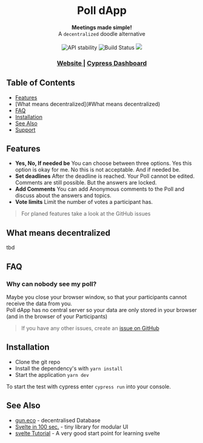 <h1 align="center">Poll dApp</h1>

<div align="center">
  <strong>Meetings made simple! </strong>
</div>
<div align="center">
  A <code>decentralized</code> doodle alternative
</div>

<br />
<!-- badges -->
<div align="center">
  <!-- Stability -->
    <img src="https://img.shields.io/badge/Version-preAlpha-red?style=flat-square"
      alt="API stability" />
  <!-- Build Status -->
    <img src="https://img.shields.io/github/checks-status/tetrisiq/poll-dapp/main?style=flat-square"
      alt="Build Status" />
  <!-- Test status -->
    <img src="https://img.shields.io/endpoint?url=https://dashboard.cypress.io/badge/simple/byzw5k&style=flat-square&logo=cypress" />
</div>

<div align="center">
  <h3>
    <a href="https://tetrisiq.github.io/poll-dapp/">
      Website
    </a>
    <span> | </span>
    <a href="https://dashboard.cypress.io/projects/byzw5k/runs">
      Cypress Dashboard
    </a>
  </h3>
</div>


## Table of Contents
- [Features](#features)
- [What means decentralized](#What means decentralized)
- [FAQ](#faq)
- [Installation](#installation)
- [See Also](#see-also)
- [Support](#support)

## Features
- **Yes, No, If needed be** You can choose between three options. Yes this option is okay for me. No this is not acceptable. And if needed be.
- **Set deadlines** After the deadline is reached. Your Poll cannot be edited. Comments are still possible. But the answers are locked.
- **Add Comments** You can add Anonymous comments to the Poll and discuss about the answers and topics.
- **Vote limits** Limit the number of votes a participant has.

> For planed features take a look at the GitHub issues

## What means decentralized
tbd

## FAQ
### Why can nobody see my poll?
Maybe you close your browser window, so that your participants cannot receive the data from you.   
Poll dApp has no central server so your data are only stored in your browser (and in the browser of your Participants)

> If you have any other issues, create an [issue on GitHub](https://github.com/TetrisIQ/poll-dapp/issues/new?assignees=&labels=&template=bug_report.md&title=)

## Installation
- Clone the git repo
- Install the dependency's with `yarn install`
- Start the application `yarn dev`

To start the test with cypress enter `cypress run` into your console.

## See Also
- [gun.eco](https://gun.eco) - decentralised Database 
- [Svelte in 100 sec.](https://www.youtube.com/watch?v=rv3Yq-B8qp4) - tiny library for modular UI
- [svelte Tutorial](https://svelte.dev/tutorial/basics/) - A very good start point for learning svelte
